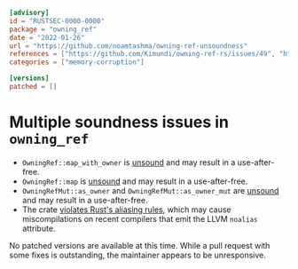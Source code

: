 ```toml
[advisory]
id = "RUSTSEC-0000-0000"
package = "owning_ref"
date = "2022-01-26"
url = "https://github.com/noamtashma/owning-ref-unsoundness"
references = ["https://github.com/Kimundi/owning-ref-rs/issues/49", "https://github.com/Kimundi/owning-ref-rs/issues/61", "https://github.com/Kimundi/owning-ref-rs/issues/71", "https://github.com/Kimundi/owning-ref-rs/issues/77"]
categories = ["memory-corruption"]

[versions]
patched = []
```
# Multiple soundness issues in `owning_ref`

- `OwningRef::map_with_owner` is [unsound](https://github.com/Kimundi/owning-ref-rs/issues/77) and may result in a use-after-free.
- `OwningRef::map` is [unsound](https://github.com/Kimundi/owning-ref-rs/issues/71) and may result in a use-after-free.
- `OwningRefMut::as_owner` and `OwningRefMut::as_owner_mut` are [unsound](https://github.com/Kimundi/owning-ref-rs/issues/61) and may result in a use-after-free.
- The crate [violates Rust's aliasing rules](https://github.com/Kimundi/owning-ref-rs/issues/49), which may cause miscompilations on recent compilers that emit the LLVM `noalias` attribute.

No patched versions are available at this time. While a pull request with some fixes is outstanding, the maintainer appears to be unresponsive.
